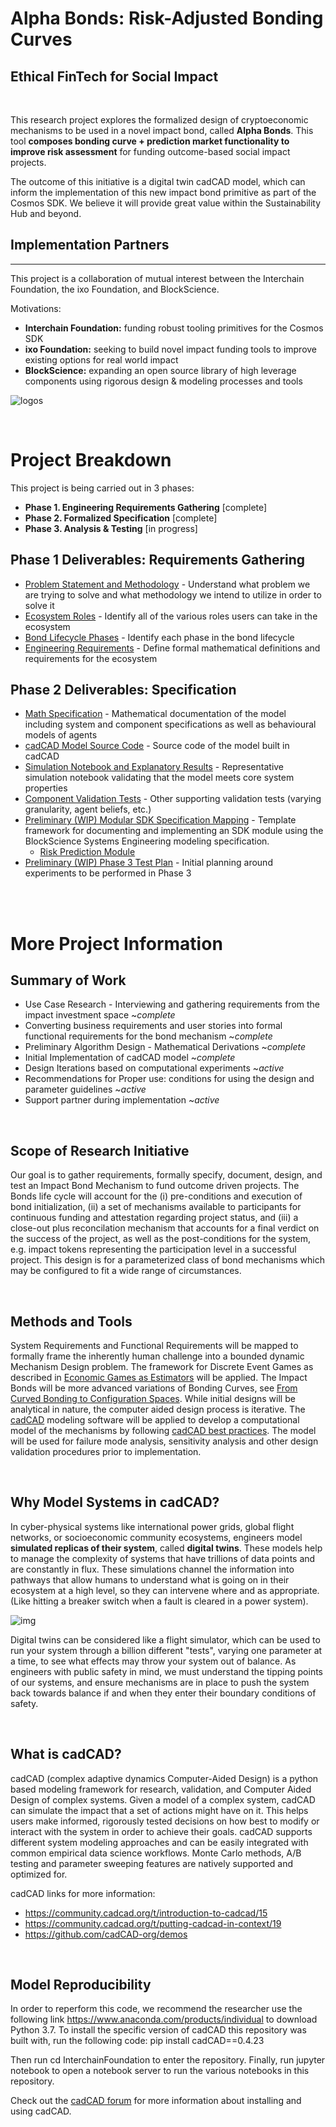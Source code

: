 # Alpha Bonds: Risk-Adjusted Bonding Curves
## Ethical FinTech for Social Impact
<br>

This research project explores the formalized design of cryptoeconomic mechanisms to be used in a novel impact bond, called **Alpha Bonds**. This tool **composes bonding curve + prediction market functionality to improve risk assessment** for funding outcome-based social impact projects.

The outcome of this initiative is a digital twin cadCAD model, which can inform the implementation of this new impact bond primitive as part of the Cosmos SDK. We believe it will provide great value within the Sustainability Hub and beyond.


## Implementation Partners
---

This project is a collaboration of mutual interest between the Interchain Foundation, the ixo Foundation, and BlockScience. 

Motivations:
* **Interchain Foundation:** funding robust tooling primitives for the Cosmos SDK
* **ixo Foundation:** seeking to build novel impact funding tools to improve existing options for real world impact
* **BlockScience:** expanding an open source library of high leverage components using rigorous design & modeling processes and tools

![logos](https://i.imgur.com/9Xc0R63.jpg)

<br>

# Project Breakdown

This project is being carried out in 3 phases: 
* **Phase 1. Engineering Requirements Gathering** [complete]
* **Phase 2. Formalized Specification** [complete]
* **Phase 3. Analysis & Testing** [in progress]

## Phase 1 Deliverables:  Requirements Gathering
- [Problem Statement and Methodology](Paper/0_ProblemStatementandMethodology.md) - Understand what problem we are trying to solve and what methodology we intend to utilize in order to solve it
- [Ecosystem Roles](Paper/1_EcosystemRoles.md) - Identify all of the various roles users can take in the ecosystem
- [Bond Lifecycle Phases](Paper/2_BondLifecyclePhases.md) - Identify each phase in the bond lifecycle
- [Engineering Requirements](Paper/3_EngineeringRequirements.ipynb) - Define formal mathematical definitions and requirements for the ecosystem

## Phase 2 Deliverables: Specification
- [Math Specification](Math_Specification) - Mathematical documentation of the model including system and component specifications as well as behavioural models of agents
- [cadCAD Model Source Code](src) - Source code of the model built in cadCAD
- [Simulation Notebook and Explanatory Results](main.ipynb) - Representative simulation notebook validating that the model meets core system properties
- [Component Validation Tests](tests) - Other supporting validation tests (varying granularity, agent beliefs, etc.)
- [Preliminary (WIP) Modular SDK Specification Mapping](https://hackmd.io/nV1Dkx_BS12mNKEjL1wMJg?view) - Template framework for documenting and implementing an SDK module using the BlockScience Systems Engineering modeling specification.
    - [Risk Prediction Module](https://hackmd.io/pBdH1OedQLuvhQU0ezTttA?view)
- [Preliminary (WIP) Phase 3 Test Plan](https://docs.google.com/spreadsheets/d/1xdiogvWU_NP2PGOTVK6V2rl642u56y26nMKQznGaO1o/edit#gid=0) - Initial planning around experiments to be performed in Phase 3


<br>
<br>

# More Project Information

## Summary of Work
- Use Case Research - Interviewing and gathering requirements from the impact investment space ~*complete*
- Converting business requirements and user stories into formal functional requirements for the bond mechanism ~*complete*
- Preliminary Algorithm Design - Mathematical Derivations ~*complete*
- Initial Implementation of cadCAD model ~*complete*
- Design Iterations based on computational experiments ~*active*
- Recommendations for Proper use: conditions for using the design and parameter guidelines ~*active*
- Support partner during implementation ~*active*

<br>


## Scope of Research Initiative
Our goal is to gather requirements, formally specify, document, design, and test an Impact Bond Mechanism to fund outcome driven projects. The Bonds life cycle will account for the (i) pre-conditions and execution of bond initialization, (ii) a set of mechanisms available to participants for continuous funding and attestation regarding project status, and (iii) a close-out plus reconcilation mechanism that accounts for a final verdict on the success of the project, as well as the post-conditions for the system, e.g. impact tokens representing the participation level in a successful project. This design is for a parameterized class of bond mechanisms which may be configured to fit a wide range of circumstances.  

<br>

## Methods and Tools
System Requirements and Functional Requirements will be mapped to formally frame the inherently human challenge into a bounded dynamic Mechanism Design problem. The framework for Discrete Event Games as described in [Economic Games as Estimators](https://epub.wu.ac.at/7433/1/zargham_paruch_shorish.pdf) will be applied. The Impact Bonds will be more advanced variations of Bonding Curves, see [From Curved Bonding to Configuration Spaces](https://epub.wu.ac.at/7385/1/zargham_shorish_paruch.pdf). While initial designs will be analytical in nature, the computer aided design process is iterative. The [cadCAD](https://github.com/cadCAD-org/cadCAD) modeling software will be applied to develop a computational model of the mechanisms by following [cadCAD best practices](https://github.com/cadCAD-org/cadCAD/tree/master/documentation). The model will be used for failure mode analysis, sensitivity analysis and other design validation procedures prior to implementation.

<br>

## Why Model Systems in cadCAD?

In cyber-physical systems like international power grids, global flight networks, or socioeconomic community ecosystems, engineers model **simulated replicas of their system**, called **digital twins**. These models help to manage the complexity of systems that have trillions of data points and are constantly in flux. These simulations channel the information into pathways that allow humans to understand what is going on in their ecosystem at a high level, so they can intervene where and as appropriate. (Like hitting a breaker switch when a fault is cleared in a power system).

![img](https://i.imgur.com/kb4Tnh6.jpg)

Digital twins can be considered like a flight simulator, which can be used to run your system through a billion different "tests", varying one parameter at a time, to see what effects may throw your system out of balance. As engineers with public safety in mind, we must understand the tipping points of our systems, and ensure mechanisms are in place to push the system back towards balance if and when they enter their boundary conditions of safety.

<br>


## What is cadCAD?
cadCAD (complex adaptive dynamics Computer-Aided Design) is a python based modeling framework for research, validation, and Computer Aided Design of complex systems. Given a model of a complex system, cadCAD can simulate the impact that a set of actions might have on it. This helps users make informed, rigorously tested decisions on how best to modify or interact with the system in order to achieve their goals. cadCAD supports different system modeling approaches and can be easily integrated with common empirical data science workflows. Monte Carlo methods, A/B testing and parameter sweeping features are natively supported and optimized for.

cadCAD links for more information:
* https://community.cadcad.org/t/introduction-to-cadcad/15
* https://community.cadcad.org/t/putting-cadcad-in-context/19
* https://github.com/cadCAD-org/demos

<br> 

## Model Reproducibility
In order to reperform this code, we recommend the researcher use the following link https://www.anaconda.com/products/individual to download Python 3.7. To install the specific version of cadCAD this repository was built with, run the following code:
pip install cadCAD==0.4.23

Then run cd InterchainFoundation to enter the repository. Finally, run jupyter notebook to open a notebook server to run the various notebooks in this repository.

Check out the [cadCAD forum](https://community.cadcad.org/t/python-newbies-setup-for-cadcad/101) for more information about installing and using cadCAD.

<br>